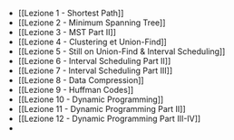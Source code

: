 - [[Lezione 1 - Shortest Path]]
- [[Lezione 2 - Minimum Spanning Tree]]
- [[Lezione 3 - MST Part II]]
- [[Lezione 4 - Clustering et Union-Find]]
- [[Lezione 5 - Still on Union-Find & Interval Scheduling]]
- [[Lezione 6 - Interval Scheduling Part II]]
- [[Lezione 7 - Interval Scheduling Part III]]
- [[Lezione 8 - Data Compression]]
- [[Lezione 9 - Huffman Codes]]
- [[Lezione 10 - Dynamic Programming]]
- [[Lezione 11 - Dynamic Programming Part II]]
- [[Lezione 12 - Dynamic Programming Part III-IV]]
- 